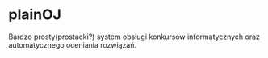 # plainOJ
Bardzo prosty(prostacki?) system obsługi konkursów informatycznych oraz automatycznego oceniania rozwiązań.
